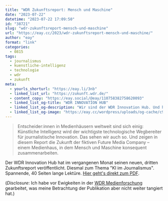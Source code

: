 ```yaml
---
title: "WDR Zukunftsreport: Mensch und Maschine"
date: "2023-07-22"
datetime: "2023-07-22 17:09:50"
id: "38721"
slug: "wdr-zukunftsreport-mensch-und-maschine"
url: "https://eay.cc/2023/wdr-zukunftsreport-mensch-und-maschine/"
author: "eay"
format: "link"
categories:
  - 0815
tags:
  - journalismus
  - kuenstliche-intelligenz
  - technologie
  - wdr
  - zukunft
meta:
  - yourls_shorturl: "https://eay.li/3nb"
  - linked_list_url: "https://zukunft.wdr.de/"
  - content_copy: "https://eay.social/@eay/110758382758620093"
  - linked_list_og-title: "WDR INNOVATION HUB"
  - linked_list_og-description: "Wir sind der WDR Innovation Hub. Und hier findet ihr unsere Zukunftsreports zu unseren Innovationsfeldern "Generation Alpha" und  "Synthetische Medien"."
  - linked_list_og-image: "https://eay.cc/wordpress/uploads/og-cache/c933274702fb0d62ffbc9ace593ec13f.webp"
---
```


> Entscheider:innen in Medienhäusern weltweit sind sich einig: Künstliche Intelligenz wird der wichtigste technologische Wegbereiter für journalistische Innovation. Das sehen wir auch so. Und zeigen in diesem Report die Zukunft der fiktiven Future Media Company – einem Medienhaus, in dem Mensch und Maschine konsequent zusammenarbeiten.

Der WDR Innovation Hub hat im vergangenen Monat seinen neuen, dritten Zukunftsreport veröffentlicht. Diesmal zum Thema "KI im Journalismus". Spannende, 40 Seiten lange Lektüre. [Hier geht's direkt zum PDF](https://zukunft.wdr.de/assets/pdf/WDR-Zukunftsreport_MenschUndMaschine.pdf).

(_Disclosure_: Ich habe vor Ewigkeiten in der [WDR Medienforschung](https://www1.wdr.de/unternehmen/der-wdr/profil/organisation/medienforschung-100.html) gearbeitet, was meine Betrachtung der Publikation aber nicht weiter tangiert hat.)
